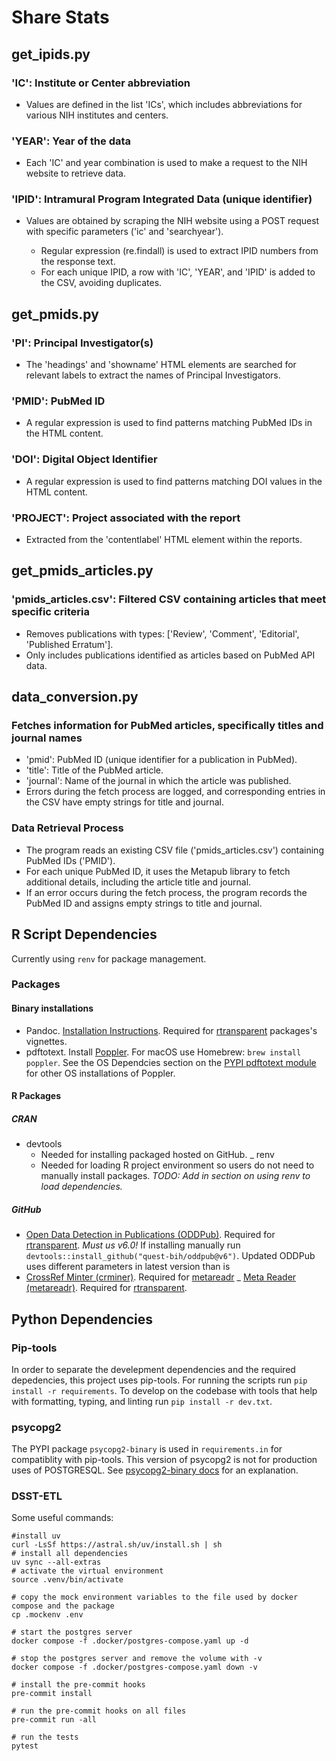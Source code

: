 # Share Stats

## get_ipids.py

### 'IC': Institute or Center abbreviation

- Values are defined in the list 'ICs', which includes abbreviations for various NIH institutes and centers.

### 'YEAR': Year of the data

- Each 'IC' and year combination is used to make a request to the NIH website to retrieve data.

### 'IPID': Intramural Program Integrated Data (unique identifier)

- Values are obtained by scraping the NIH website using a POST request with specific parameters ('ic' and 'searchyear').

  - Regular expression (re.findall) is used to extract IPID numbers from the response text.
  - For each unique IPID, a row with 'IC', 'YEAR', and 'IPID' is added to the CSV, avoiding duplicates.

## get_pmids.py

### 'PI': Principal Investigator(s)

- The 'headings' and 'showname' HTML elements are searched for relevant labels to extract the names of Principal Investigators.

### 'PMID': PubMed ID

- A regular expression is used to find patterns matching PubMed IDs in the HTML content.

### 'DOI': Digital Object Identifier

- A regular expression is used to find patterns matching DOI values in the HTML content.

### 'PROJECT': Project associated with the report

- Extracted from the 'contentlabel' HTML element within the reports.

## get_pmids_articles.py

### 'pmids_articles.csv': Filtered CSV containing articles that meet specific criteria

- Removes publications with types: ['Review', 'Comment', 'Editorial', 'Published Erratum'].
- Only includes publications identified as articles based on PubMed API data.

## data_conversion.py

### Fetches information for PubMed articles, specifically titles and journal names

- 'pmid': PubMed ID (unique identifier for a publication in PubMed).
- 'title': Title of the PubMed article.
- 'journal': Name of the journal in which the article was published.
- Errors during the fetch process are logged, and corresponding entries in the CSV have empty strings for title and journal.

### Data Retrieval Process

- The program reads an existing CSV file ('pmids_articles.csv') containing PubMed IDs ('PMID').
- For each unique PubMed ID, it uses the Metapub library to fetch additional details, including the article title and journal.
- If an error occurs during the fetch process, the program records the PubMed ID and assigns empty strings to title and journal.

## R Script Dependencies

Currently using `renv` for package management.

### Packages

#### Binary installations

- Pandoc. [Installation Instructions](https://pandoc.org/installing.html). Required for [rtransparent](https://github.com/serghiou/rtransparent) packages's vignettes.
- pdftotext. Install [Poppler](https://poppler.freedesktop.org/). For macOS use Homebrew: `brew install poppler`. See the OS Dependcies section on the [PYPI pdftotext module](https://pypi.org/project/pdftotext/) for other OS installations of Poppler.

#### R Packages

##### CRAN

- devtools
  - Needed for installing packaged hosted on GitHub.
_ renv
  - Needed for loading R project environment so users do not need to manually install packages. *TODO: Add in section on using renv to load dependencies.*

##### GitHub

- [Open Data Detection in Publications (ODDPub)](https://github.com/quest-bih/oddpub). Required for [rtransparent](https://github.com/serghiou/rtransparent). *Must us v6.0!* If installing manually run `devtools::install_github("quest-bih/oddpub@v6")`. Updated ODDPub uses different parameters in latest version than is
- [CrossRef Minter (crminer)](https://github.com/cran/crminer). Required for [metareadr](https://github.com/serghiou/metareadr)
_ [Meta Reader (metareadr)](https://github.com/serghiou/metareadr). Required for [rtransparent](https://github.com/serghiou/rtransparent).

## Python Dependencies

### Pip-tools

In order to separate the develepment dependencies and the required depedencies, this project uses pip-tools. For running the scripts run `pip install -r requirements`. To develop on the codebase with tools that help with formatting, typing, and linting run `pip install -r dev.txt`.

### psycopg2

The PYPI package `psycopg2-binary` is used in `requirements.in` for compatiblity with pip-tools. This version of psycopg2 is not for production uses of POSTGRESQL. See [psycopg2-binary docs](https://pypi.org/project/psycopg2-binary/) for an explanation.

### DSST-ETL

Some useful commands:

```
#install uv
curl -LsSf https://astral.sh/uv/install.sh | sh
# install all dependencies
uv sync --all-extras
# activate the virtual environment
source .venv/bin/activate

# copy the mock environment variables to the file used by docker compose and the package
cp .mockenv .env

# start the postgres server
docker compose -f .docker/postgres-compose.yaml up -d

# stop the postgres server and remove the volume with -v
docker compose -f .docker/postgres-compose.yaml down -v

# install the pre-commit hooks
pre-commit install

# run the pre-commit hooks on all files
pre-commit run -all

# run the tests
pytest
```
